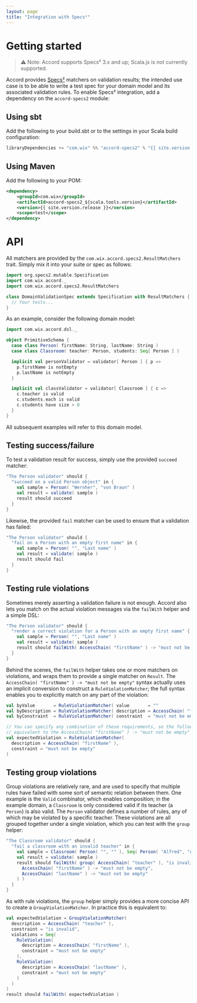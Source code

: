 ```yaml
---
layout: page
title: "Integration with Specs²"
---
```


# Getting started

> :warning: Note: Accord supports Specs² 3.x and up; Scala.js is not currently supported.

Accord provides [Specs²](http://www.scalatest.org/) matchers on validation results; the intended use case is to be able to write a test spec for your domain model and its associated validation rules. To enable Specs² integration, add a dependency on the `accord-specs2` module:

## Using sbt

Add the following to your build.sbt or to the settings in your Scala build configuration:

```scala
libraryDependencies += "com.wix" %% "accord-specs2" % "{{ site.version.release }}" % "test"
```

## Using Maven

Add the following to your POM:

```xml
<dependency>
    <groupId>com.wix</groupId>
    <artifactId>accord-specs2_${scala.tools.version}</artifactId>
    <version>{{ site.version.release }}</version>
    <scope>test</scope>
</dependency>
```

# API

All matchers are provided by the `com.wix.accord.specs2.ResultMatchers` trait. Simply mix it into your suite or spec as follows:

```scala
import org.specs2.mutable.Specification
import com.wix.accord._
import com.wix.accord.specs2.ResultMatchers

class DomainValidationSpec extends Specification with ResultMatchers {
  // Your tests...
}
```

As an example, consider the following domain model:

```scala
import com.wix.accord.dsl._

object PrimitiveSchema {
  case class Person( firstName: String, lastName: String )
  case class Classroom( teacher: Person, students: Seq[ Person ] )

  implicit val personValidator = validator[ Person ] { p =>
    p.firstName is notEmpty
    p.lastName is notEmpty
  }

  implicit val classValidator = validator[ Classroom ] { c =>
    c.teacher is valid
    c.students.each is valid
    c.students have size > 0
  }
}
```

All subsequent examples will refer to this domain model.

## Testing success/failure

To test a validation result for success, simply use the provided `succeed` matcher:

```scala
"The Person validator" should {
  "succeed on a valid Person object" in {
    val sample = Person( "Wernher", "von Braun" )
    val result = validate( sample )
    result should succeed
  }
}
```

Likewise, the provided `fail` matcher can be used to ensure that a validation has failed:

```scala
"The Person validator" should {
  "fail on a Person with an empty first name" in {
    val sample = Person( "", "Last name" )
    val result = validate( sample )
    result should fail
  }
}
```

## Testing rule violations

Sometimes merely asserting a validation failure is not enough. Accord also lets you match on the actual violation messages via the `failWith` helper and a simple DSL:

```scala
"The Person validator" should {
  "render a correct violation for a Person with an empty first name" {
    val sample = Person( "", "Last name" )
    val result = validate( sample )
    result should failWith( AccessChain( "firstName" ) -> "must not be empty" )
  }
}
```

Behind the scenes, the `failWith` helper takes one or more matchers on violations, and wraps them to provide a single matcher on `Result`. The `AccessChain( "firstName" ) -> "must not be empty"` syntax actually uses an implicit conversion to construct a `RuleViolationMatcher`; the full syntax enables you to explicitly match on any part of the violation:

```scala
val byValue       = RuleViolationMatcher( value       = ""                         )
val byDescription = RuleViolationMatcher( description = AccessChain( "firstName" ) )
val byConstraint  = RuleViolationMatcher( constraint  = "must not be empty"        )

// You can specify any combination of these requirements, so the following is
// equivalent to the AccessChain( "firstName" ) -> "must not be empty" syntax:
val expectedViolation = RuleViolationMatcher(
  description = AccessChain( "firstName" ),
  constraint = "must not be empty"
)
```

## Testing group violations

Group violations are relatively rare, and are used to specify that multiple rules have failed with some sort of semantic relation between them. One example is the `Valid` combinator, which enables composition; in the example domain, a `Classroom` is only considered valid if its teacher (a `Person`) is also valid. The `Person` validator defines a number of rules, any of which may be violated by a specific teacher. These violations are all grouped together under a single violation, which you can test with the `group` helper:

```scala
"The Classroom validator" should {
  "fail a classroom with an invalid teacher" in {
    val sample = Classroom( Person( "", "" ), Seq( Person( "Alfred", "Aho" ) ) )
    val result = validate( sample )
    result should failWith( group( AccessChain( "teacher" ), "is invalid",
      AccessChain( "firstName" ) -> "must not be empty",
      AccessChain( "lastName" ) -> "must not be empty"
    ) )
  }
}
```

As with rule violations, the `group` helper simply provides a more concise API to create a `GroupViolationMatcher`. In practice this is equivalent to:

```scala
val expectedViolation = GroupViolationMatcher(
  description = AccessChain( "teacher" ),
  constraint = "is invalid",
  violations = Seq(
    RuleViolation( 
      description = AccessChain( "firstName" ), 
      constraint = "must not be empty" 
    ),
    RuleViolation( 
      description = AccessChain( "lastName" ),
      constraint = "must not be empty"
    )
  ) 
)
result should failWith( expectedViolation )
```
